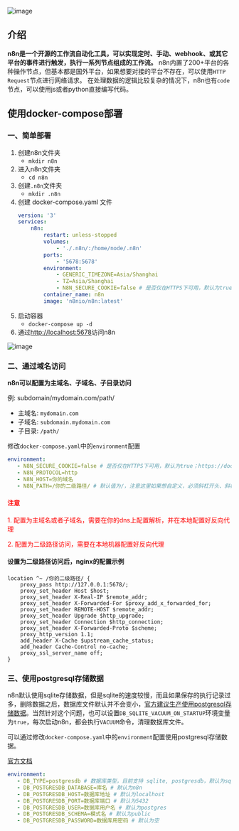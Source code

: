 ![image](https://github.com/user-attachments/assets/b49a9bab-0e62-4580-8d40-849c57590e5d)

## 介绍
**n8n是一个开源的工作流自动化工具，可以实现定时、手动、webhook、或其它平台的事件进行触发，执行一系列节点组成的工作流。**
n8n内置了200+平台的各种操作节点，但基本都是国外平台，如果想要对接的平台不存在，可以使用`HTTP Request`节点进行网络请求。
在处理数据的逻辑比较复杂的情况下，n8n也有`code`节点，可以使用js或者python直接编写代码。

## 使用docker-compose部署
### 一、简单部署
1. 创建n8n文件夹
   - `mkdir n8n`
2. 进入n8n文件夹
   - `cd n8n`
3. 创建`.n8n`文件夹
   - `mkdir .n8n`
4. 创建 docker-compose.yaml 文件
   ``` yaml
   version: '3'
   services:
       n8n:
           restart: unless-stopped
           volumes:
               - './.n8n/:/home/node/.n8n'
           ports:
               - '5678:5678'
           environment:
               - GENERIC_TIMEZONE=Asia/Shanghai
               - TZ=Asia/Shanghai
               - N8N_SECURE_COOKIE=false # 是否仅在HTTPS下可用，默认为true；https://docs.n8n.io/hosting/configuration/environment-variables/security/
           container_name: n8n
           image: 'n8nio/n8n:latest'
   ```
5. 启动容器
   - `docker-compose up -d`
6. 通过[http://localhost:5678](http://localhost:5678)访问n8n

![image](https://github.com/user-attachments/assets/c8e52d76-af2b-440c-9d36-6db30496b5f9)

### 二、通过域名访问
**n8n可以配置为主域名、子域名、子目录访问**

例: subdomain/mydomain.com/path/
- 主域名: `mydomain.com`
- 子域名: `subdomain.mydomain.com`
- 子目录: `/path/`


修改`docker-compose.yaml`中的`environment`配置
```yaml
environment:
   - N8N_SECURE_COOKIE=false # 是否仅在HTTPS下可用，默认为true；https://docs.n8n.io/hosting/configuration/environment-variables/security/
   - N8N_PROTOCOL=http
   - N8N_HOST=你的域名
   - N8N_PATH=/你的二级路径/ # 默认值为/，注意这里如果想自定义，必须斜杠开头、斜杠结尾
```

#### <span style="color:red">注意</span>
<span style="color:red">1. 配置为主域名或者子域名，需要在你的dns上配置解析，并在本地配置好反向代理</span>

<span style="color:red">2. 配置为二级路径访问，需要在本地机器配置好反向代理</span>

#### 设置为二级路径访问后，nginx的配置示例
```
location ^~ /你的二级路径/ {
    proxy_pass http://127.0.0.1:5678/; 
    proxy_set_header Host $host; 
    proxy_set_header X-Real-IP $remote_addr; 
    proxy_set_header X-Forwarded-For $proxy_add_x_forwarded_for; 
    proxy_set_header REMOTE-HOST $remote_addr; 
    proxy_set_header Upgrade $http_upgrade; 
    proxy_set_header Connection $http_connection; 
    proxy_set_header X-Forwarded-Proto $scheme; 
    proxy_http_version 1.1; 
    add_header X-Cache $upstream_cache_status; 
    add_header Cache-Control no-cache; 
    proxy_ssl_server_name off; 
}
```

### 三、使用postgresql存储数据
n8n默认使用sqlite存储数据，但是sqlite的速度较慢，而且如果保存的执行记录过多，删除数据之后，数据库文件默认并不会变小，[官方建议生产使用postgresql存储数据](https://community.n8n.io/t/n8n-creates-everygrowing-files-how-to-delete-unnecessary-data-via-cronjob/620)。当然针对这个问题，也可以设置`DB_SQLITE_VACUUM_ON_STARTUP`环境变量为`true`，每次启动n8n，都会执行`VACUUM`命令，清理数据库文件。

可以通过修改`docker-compose.yaml`中的`environment`配置使用postgresql存储数据。

[官方文档](https://docs.n8n.io/hosting/configuration/environment-variables/database/#postgresql)
```yaml
environment:
   - DB_TYPE=postgresdb # 数据库类型，目前支持 sqlite, postgresdb，默认为sqlite
   - DB_POSTGRESDB_DATABASE=库名 # 默认为n8n
   - DB_POSTGRESDB_HOST=数据库地址 # 默认为localhost
   - DB_POSTGRESDB_PORT=数据库端口 # 默认为5432
   - DB_POSTGRESDB_USER=数据库用户名 # 默认为postgres
   - DB_POSTGRESDB_SCHEMA=模式名 # 默认为public
   - DB_POSTGRESDB_PASSWORD=数据库用密码 # 默认为空
```